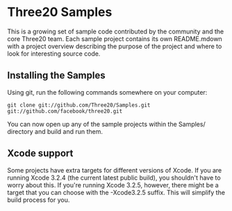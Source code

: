 Three20 Samples
===============

This is a growing set of sample code contributed by the community
and the core Three20 team. Each sample project contains its own
README.mdown with a project overview describing the purpose of
the project and where to look for interesting source code.

Installing the Samples
----------------------

Using git, run the following commands somewhere on your computer:

    git clone git://github.com/Three20/Samples.git
    git://github.com/facebook/three20.git

You can now open up any of the sample projects within the Samples/
directory and build and run them.

Xcode support
-------------

Some projects have extra targets for different versions of Xcode. If
you are running Xcode 3.2.4 (the current latest public build), you
shouldn't have to worry about this. If you're running Xcode 3.2.5,
however, there might be a target that you can choose with the
-Xcode3.2.5 suffix. This will simplify the build process for you.

